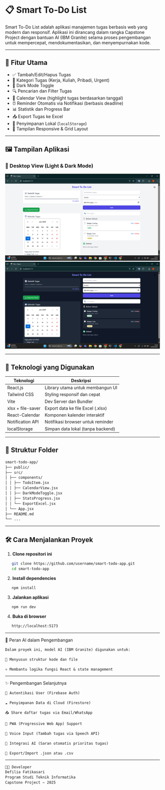 # 📋 Smart To-Do List

Smart To-Do List adalah aplikasi manajemen tugas berbasis web yang modern dan responsif. Aplikasi ini dirancang dalam rangka Capstone Project dengan bantuan AI (IBM Granite) selama proses pengembangan untuk mempercepat, mendokumentasikan, dan menyempurnakan kode.

---

## 🌟 Fitur Utama

- ✅ Tambah/Edit/Hapus Tugas
- 📂 Kategori Tugas (Kerja, Kuliah, Pribadi, Urgent)
- 🌙 Dark Mode Toggle
- 🔍 Pencarian dan Filter Tugas
- 📅 Calendar View (highlight tugas berdasarkan tanggal)
- ⏰ Reminder Otomatis via Notifikasi (berbasis deadline)
- 📊 Statistik dan Progress Bar
- 📤 Export Tugas ke Excel
- 🧠 Penyimpanan Lokal (`localStorage`)
- 📱 Tampilan Responsive & Grid Layout

---

## 🖼️ Tampilan Aplikasi

### 📱 Desktop View (Light & Dark Mode)

![Desktop Light Mode](./screenshots/desktop-light.png)
![Desktop Dark Mode](./screenshots/desktop-dark.png)

---

## 🚀 Teknologi yang Digunakan

| Teknologi         | Deskripsi                         |
| ----------------- | --------------------------------- |
| React.js          | Library utama untuk membangun UI  |
| Tailwind CSS      | Styling responsif dan cepat       |
| Vite              | Dev Server dan Bundler            |
| xlsx + file-saver | Export data ke file Excel (.xlsx) |
| React-Calendar    | Komponen kalender interaktif      |
| Notification API  | Notifikasi browser untuk reminder |
| localStorage      | Simpan data lokal (tanpa backend) |

---

## 📁 Struktur Folder

```bash
smart-todo-app/
├── public/
├── src/
│ ├── components/
│ │ ├── TodoItem.jsx
│ │ ├── CalendarView.jsx
│ │ ├── DarkModeToggle.jsx
│ │ ├── StatsProgress.jsx
│ │ └── ExportExcel.jsx
│ └── App.jsx
├── README.md
└── ...
```

---

## 🛠️ Cara Menjalankan Proyek

1. **Clone repositori ini**

```bash
   git clone https://github.com/username/smart-todo-app.git
   cd smart-todo-app
```

2. **Install dependencies**

```bash
   npm install
```

3. **Jalankan aplikasi**

```bash
   npm run dev
```

4. **Buka di browser**

```bash
   http://localhost:5173
```

---

🤖 Peran AI dalam Pengembangan

```text
Dalam proyek ini, model AI (IBM Granite) digunakan untuk:

📁 Menyusun struktur kode dan file

⚛️ Membantu logika fungsi React & state management
```

---

✨ Pengembangan Selanjutnya

```text
🔐 Autentikasi User (Firebase Auth)

☁️ Penyimpanan Data di Cloud (Firestore)

📤 Share daftar tugas via Email/WhatsApp

📱 PWA (Progressive Web App) Support

🎤 Voice Input (Tambah tugas via Speech API)

🧠 Integrasi AI (Saran otomatis prioritas tugas)

💾 Export/Import .json atau .csv
```

---

```bash
👩‍💻 Developer
Defilia Fatikasari
Program Studi Teknik Informatika
Capstone Project – 2025
```
